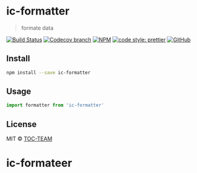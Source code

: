 # ic-formatter

> formate data

[![Build Status](https://img.shields.io/travis/TOC-TEAM/ic-formatter/master.svg)](https://travis-ci.org/TOC-TEAM/ic-formatter)
[![Codecov branch](https://img.shields.io/codecov/c/github/TOC-TEAM/ic-formatter/master.svg)](https://codecov.io/gh/TOC-TEAM/ic-formatter)
[![NPM](https://img.shields.io/npm/v/ic-formatter.svg)](https://www.npmjs.com/package/ic-formatter)
[![code style: prettier](https://img.shields.io/badge/code_style-prettier-ff69b4.svg?style=flat-square)](https://github.com/prettier/prettier)
[![GitHub](https://img.shields.io/github/license/mashape/apistatus.svg)](https://opensource.org/licenses/MIT)


## Install

```bash
npm install --save ic-formatter
```

## Usage

```js
import formatter from 'ic-formatter'
```

## License

MIT © [TOC-TEAM](https://github.com/TOC-TEAM)
# ic-formateer
